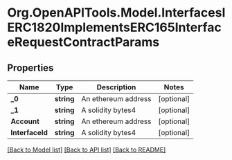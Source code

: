 # Org.OpenAPITools.Model.InterfacesIERC1820ImplementsERC165InterfaceRequestContractParams

## Properties

Name | Type | Description | Notes
------------ | ------------- | ------------- | -------------
**_0** | **string** | An ethereum address | [optional] 
**_1** | **string** | A solidity bytes4 | [optional] 
**Account** | **string** | An ethereum address | [optional] 
**InterfaceId** | **string** | A solidity bytes4 | [optional] 

[[Back to Model list]](../README.md#documentation-for-models) [[Back to API list]](../README.md#documentation-for-api-endpoints) [[Back to README]](../README.md)

